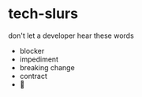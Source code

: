 # tech-slurs

don't let a developer hear these words

- blocker
- impediment
- breaking change
- contract
- 🫶
